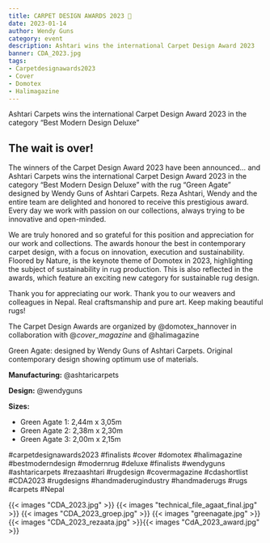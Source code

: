 ```yaml
---
title: CARPET DESIGN AWARDS 2023 💚
date: 2023-01-14
author: Wendy Guns
category: event
description: Ashtari wins the international Carpet Design Award 2023
banner: CDA_2023.jpg
tags:
- Carpetdesignawards2023
- Cover
- Domotex
- Halimagazine
---
```

Ashtari Carpets wins the international Carpet Design Award 2023 in the category “Best Modern Design Deluxe”
<!--more-->
## The wait is over!
The winners of the Carpet Design Award 2023 have been announced… and Ashtari Carpets wins the international Carpet Design Award 2023 in the category “Best Modern Design Deluxe” with the rug “Green Agate” designed by Wendy Guns of Ashtari Carpets. Reza Ashtari, Wendy and the entire team are delighted and honored to receive this prestigious award. Every day we work with passion on our collections, always trying to be innovative and open-minded.

We are truly honored and so grateful for this position and appreciation for our work and collections. The awards honour the best in contemporary carpet design, with a focus on innovation, execution and sustainability. Floored by Nature, is the keynote theme of Domotex in 2023, highlighting the subject of sustainability in rug production. This is also reflected in the awards, which feature an exciting new category for sustainable rug design.

Thank you for appreciating our work. Thank you to our weavers and colleagues in Nepal. Real craftsmanship and pure art. Keep making beautiful rugs!

The Carpet Design Awards are organized by @domotex_hannover in collaboration with @_cover_magazine_ and @halimagazine

Green Agate: designed by Wendy Guns of Ashtari Carpets.
Original contemporary design showing optimum use of materials.

**Manufacturing:** @ashtaricarpets

**Design:** @wendyguns

**Sizes:** 
- Green Agate 1: 2,44m x 3,05m
- Green Agate 2: 2,38m x 2,30m
- Green Agate 3: 2,00m x 2,15m

#carpetdesignawards2023 #finalists #cover #domotex #halimagazine #bestmoderndesign #modernrug #deluxe #finalists #wendyguns #ashtaricarpets #rezaashtari #rugdesign #covermagazine #cdashortlist #CDA2023 #rugdesigns #handmaderugindustry #handmaderugs #rugs #carpets #Nepal

{{< images "CDA_2023.jpg" >}}
{{< images "technical_file_agaat_final.jpg" >}}
{{< images "CDA_2023_groep.jpg" >}}
{{< images "greenagate.jpg" >}}
{{< images "CDA_2023_rezaata.jpg" >}}{{< images "CdA_2023_award.jpg" >}}

